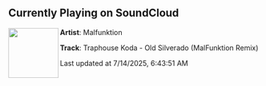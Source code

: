 ## Currently Playing on SoundCloud

[<img align="left" width="100" src="https://i1.sndcdn.com/artworks-DGUkIdlzZ1LfCz6h-kZI3ow-t500x500.png">](https://soundcloud.com/malfunktionmusic/traphouse-koda-old-silverado-malfunktion-remix)

**Artist**: Malfunktion 

**Track**: Traphouse Koda - Old Silverado (MalFunktion Remix)

Last updated at 7/14/2025, 6:43:51 AM

